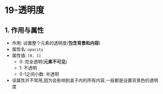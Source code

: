 # 19-透明度

## 1. 作用与属性

- 作用: 设置整个元素的透明度(**包含背景和内容**)
- 属性名: `opacity`
- 属性值: `[0, 1]`
  - 0: 完全透明(**元素不可见**)
  - 1: 不透明
  - 0-1之间小数: 半透明
- 该属性并不常用,因为会影响到盒子内的所有内容,一般都是设置背景色的透明度